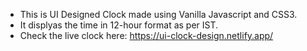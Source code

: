 - This is UI Designed Clock made using Vanilla Javascript and CSS3.
- It displyas the time in 12-hour format as per IST.
- Check the live clock here: https://ui-clock-design.netlify.app/
